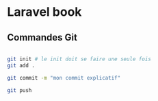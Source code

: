 # Laravel book


## Commandes Git

```bash

git init # le init doit se faire une seule fois
git add .

git commit -m "mon commit explicatif"

git push

```
